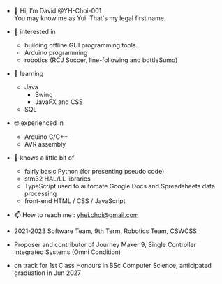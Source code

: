 - 👋 Hi, I’m David @YH-Choi-001  
  You may know me as Yui. That's my legal first name.
- 👀 interested in
  - building offline GUI programming tools
  - Arduino programming
  - robotics (RCJ Soccer, line-following and bottleSumo)
- 🌱 learning
  - Java
    - Swing
    - JavaFX and CSS
  - SQL
- 🤓 experienced in
  - Arduino C/C++
  - AVR assembly
- 👶 knows a little bit of
  - fairly basic Python (for presenting pseudo code)
  - stm32 HAL/LL libraries
  - TypeScript used to automate Google Docs and Spreadsheets data processing
  - front-end HTML / CSS / JavaScript
- 📫 How to reach me : yhei.choi@gmail.com

- 2021-2023 Software Team, 9th Term, Robotics Team, CSWCSS
- Proposer and contributor of Journey Maker 9, Single Controller Integrated Systems (Omni Condition)

- on track for 1st Class Honours in BSc Computer Science, anticipated graduation in Jun 2027

<!---
YH-Choi-001/YH-Choi-001 is a ✨ special ✨ repository because its `README.md` (this file) appears on your GitHub profile.
You can click the Preview link to take a look at your changes.
--->
